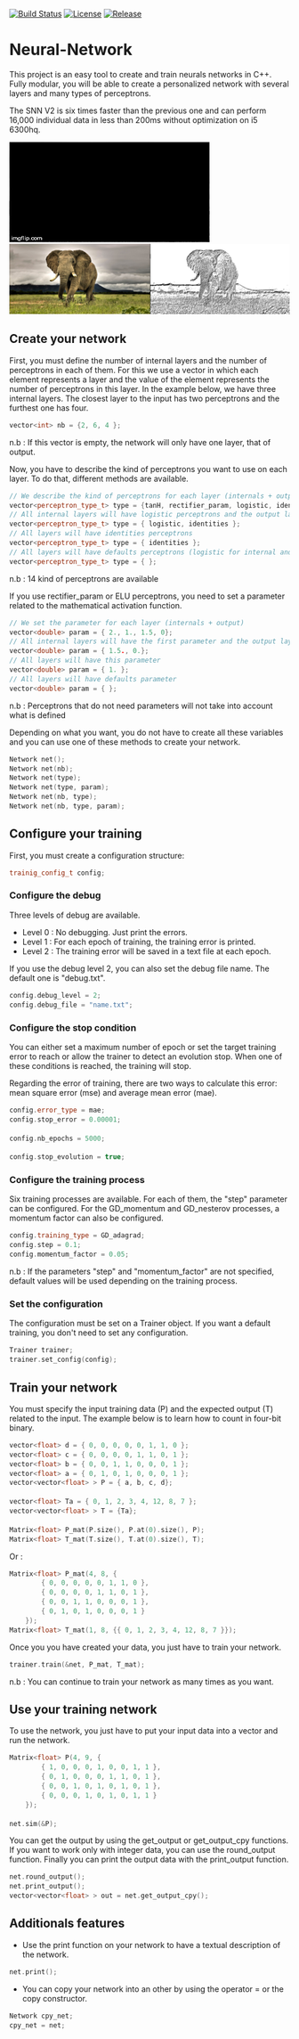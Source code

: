 [![Build Status](https://travis-ci.org/sarthou/Neural-Network.svg?branch=master)](https://travis-ci.org/sarthou/Neural-Network) [![License][License-Image]][License-Url] [![Release][Release-Image]][Release-Url]

# Neural-Network

This project is an easy tool to create and train neurals networks in C++. Fully modular, you will be able to create a personalized network with several layers and many types of perceptrons.

The SNN V2 is six times faster than the previous one and can perform 16,000 individual data in less than 200ms without optimization on i5 6300hq.

![SNN training](https://github.com/sarthou/Neural-Network/blob/master/resource/ele.gif "SNN during outline training")
![training example](https://github.com/sarthou/Neural-Network/blob/master/resource/training_example.png "training example") <!-- .element height="30%" width="30%" -->

## Create your network

First, you must define the number of internal layers and the number of perceptrons in each of them. For this we use a vector in which each element represents a layer and the value of the element represents the number of perceptrons in this layer.
In the example below, we have three internal layers. The closest layer to the input has two perceptrons and the furthest one has four.
```C++
vector<int> nb = {2, 6, 4 };
```
n.b : If this vector is empty, the network will only have one layer, that of output.

Now, you have to describe the kind of perceptrons you want to use on each layer. To do that, different methods are available.
```C++
// We describe the kind of perceptrons for each layer (internals + output)
vector<perceptron_type_t> type = {tanH, rectifier_param, logistic, identities };
// All internal layers will have logistic perceptrons and the output layer will have identities perceptrons
vector<perceptron_type_t> type = { logistic, identities };
// All layers will have identities perceptrons
vector<perceptron_type_t> type = { identities };
// All layers will have defaults perceptrons (logistic for internal and identities for output)
vector<perceptron_type_t> type = { };
```
n.b : 14 kind of perceptrons are available

If you use rectifier_param or ELU perceptrons, you need to set a parameter related to the mathematical activation function.
```C++
// We set the parameter for each layer (internals + output)
vector<double> param = { 2., 1., 1.5, 0};
// All internal layers will have the first parameter and the output layer will have the second
vector<double> param = { 1.5., 0.};
// All layers will have this parameter
vector<double> param = { 1. };
// All layers will have defaults parameter
vector<double> param = { };
```
n.b : Perceptrons that do not need parameters will not take into account what is defined

Depending on what you want, you do not have to create all these variables and you can use one of these methods to create your network.
```C++
Network net();
Network net(nb);
Network net(type);
Network net(type, param);
Network net(nb, type);
Network net(nb, type, param);
```

## Configure your training

First, you must create a configuration structure:
```C++
trainig_config_t config;
```

### Configure the debug

Three levels of debug are available.
* Level 0 : No debugging. Just print the errors.
* Level 1 : For each epoch of training, the training error is printed.
* Level 2 : The training error will be saved in a text file at each epoch.

If you use the debug level 2, you can also set the debug file name. The default one is "debug.txt".

```C++
config.debug_level = 2;
config.debug_file = "name.txt";
```

### Configure the stop condition

You can either set a maximum number of epoch or set the target training error to reach or allow the trainer to detect an evolution stop.
When one of these conditions is reached, the training will stop.

Regarding the error of training, there are two ways to calculate this error: mean square error (mse) and average mean error (mae).

```C++
config.error_type = mae;
config.stop_error = 0.00001;

config.nb_epochs = 5000;

config.stop_evolution = true;
```

### Configure the training process

Six training processes are available. For each of them, the "step" parameter can be configured.
For the GD_momentum and GD_nesterov processes, a momentum factor can also be configured.

```C++
config.training_type = GD_adagrad;
config.step = 0.1;
config.momentum_factor = 0.05;
```
n.b : If the parameters "step" and "momentum_factor" are not specified, default values will be used depending on the training process.

### Set the configuration

The configuration must be set on a Trainer object. If you want a default training, you don't need to set any configuration.
```C++
Trainer trainer;
trainer.set_config(config);
```

## Train your network

You must specify the input training data (P) and the expected output (T) related to the input.
The example below is to learn how to count in four-bit binary.
```C++
vector<float> d = { 0, 0, 0, 0, 0, 1, 1, 0 };
vector<float> c = { 0, 0, 0, 0, 1, 1, 0, 1 };
vector<float> b = { 0, 0, 1, 1, 0, 0, 0, 1 };
vector<float> a = { 0, 1, 0, 1, 0, 0, 0, 1 };
vector<vector<float> > P = { a, b, c, d};

vector<float> Ta = { 0, 1, 2, 3, 4, 12, 8, 7 };
vector<vector<float> > T = {Ta};

Matrix<float> P_mat(P.size(), P.at(0).size(), P);
Matrix<float> T_mat(T.size(), T.at(0).size(), T);
```

Or :

```C++
Matrix<float> P_mat(4, 8, {
		{ 0, 0, 0, 0, 0, 1, 1, 0 },
		{ 0, 0, 0, 0, 1, 1, 0, 1 },
		{ 0, 0, 1, 1, 0, 0, 0, 1 },
		{ 0, 1, 0, 1, 0, 0, 0, 1 }
	});
Matrix<float> T_mat(1, 8, {{ 0, 1, 2, 3, 4, 12, 8, 7 }});
```

Once you you have created your data, you just have to train your network.
```C++
trainer.train(&net, P_mat, T_mat);
```

n.b : You can continue to train your network as many times as you want.

## Use your training network

To use the network, you just have to put your input data into a vector and run the network.
```C++
Matrix<float> P(4, 9, {
		{ 1, 0, 0, 0, 1, 0, 0, 1, 1 },
		{ 0, 1, 0, 0, 0, 1, 1, 0, 1 },
		{ 0, 0, 1, 0, 1, 0, 1, 0, 1 },
		{ 0, 0, 0, 1, 0, 1, 0, 1, 1 }
	});

net.sim(&P);
```

You can get the output by using the get_output or get_output_cpy functions.
If you want to work only with integer data, you can use the round_output function.
Finally you can print the output data with the print_output function.

```C++
net.round_output();
net.print_output();
vector<vector<float> > out = net.get_output_cpy();
```

## Additionals features

* Use the print function on your network to have a textual description of the network.
```C++
net.print();
```
* You can copy your network into an other by using the operator = or the copy constructor.
```C++
Network cpy_net;
cpy_net = net;
```


[License-Url]: http://opensource.org/licenses/MIT
[License-Image]: https://img.shields.io/badge/License-MIT-blue.svg
[Release-Url]: https://github.com/sarthou/Neural-Network/releases/tag/V2.0
[Release-image]: http://img.shields.io/badge/release-v2.0-1eb0fc.svg